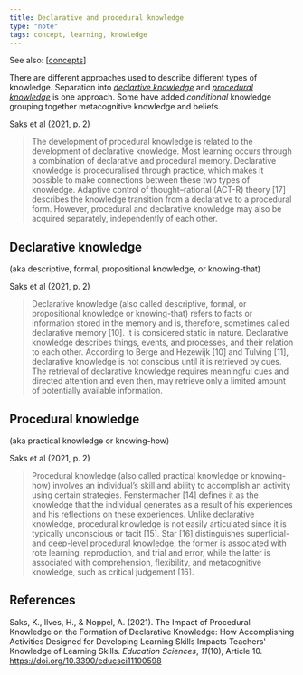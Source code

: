 ```yaml
---
title: Declarative and procedural knowledge
type: "note"
tags: concept, learning, knowledge
---
```


See also: [[concepts]]

There are different approaches used to describe different types of knowledge. Separation into [_declartive knowledge_](#declarative-knowledge) and [_procedural knowledge_](#procedural-knowledge) is one approach. Some have added _conditional_ knowledge grouping together metacognitive knowledge and beliefs.

Saks et al (2021, p. 2)

> The development of procedural knowledge is related to the development of declarative knowledge. Most learning occurs through a combination of declarative and procedural memory. Declarative knowledge is proceduralised through practice, which makes it possible to make connections between these two types of knowledge. Adaptive control of thought–rational (ACT-R) theory [17] describes the knowledge transition from a declarative to a procedural form. However, procedural and declarative knowledge may also be acquired separately, independently of each other.

## Declarative knowledge 

(aka descriptive, formal, propositional knowledge, or knowing-that)

Saks et al (2021, p. 2)

> Declarative knowledge (also called descriptive, formal, or propositional knowledge or knowing-that) refers to facts or information stored in the memory and is, therefore, sometimes called declarative memory [10]. It is considered static in nature. Declarative knowledge describes things, events, and processes, and their relation to each other. According to Berge and Hezewijk [10] and Tulving [11], declarative knowledge is not conscious until it is retrieved by cues. The retrieval of declarative knowledge requires meaningful cues and directed attention and even then, may retrieve only a limited amount of potentially available information.

## Procedural knowledge 

(aka practical knowledge or knowing-how)

Saks et al (2021, p. 2)

> Procedural knowledge (also called practical knowledge or knowing-how) involves an individual’s skill and ability to accomplish an activity using certain strategies. Fenstermacher [14] defines it as the knowledge that the individual generates as a result of his experiences and his reflections on these experiences. Unlike declarative knowledge, procedural knowledge is not easily articulated since it is typically unconscious or tacit [15]. Star [16] distinguishes superficial- and deep-level procedural knowledge; the former is associated with rote learning, reproduction, and trial and error, while the latter is associated with comprehension, flexibility, and metacognitive knowledge, such as critical judgement [16].



## References

Saks, K., Ilves, H., & Noppel, A. (2021). The Impact of Procedural Knowledge on the Formation of Declarative Knowledge: How Accomplishing Activities Designed for Developing Learning Skills Impacts Teachers' Knowledge of Learning Skills. *Education Sciences*, *11*(10), Article 10. <https://doi.org/10.3390/educsci11100598>

[//begin]: # "Autogenerated link references for markdown compatibility"
[concepts]: concepts "Concepts"
[//end]: # "Autogenerated link references"